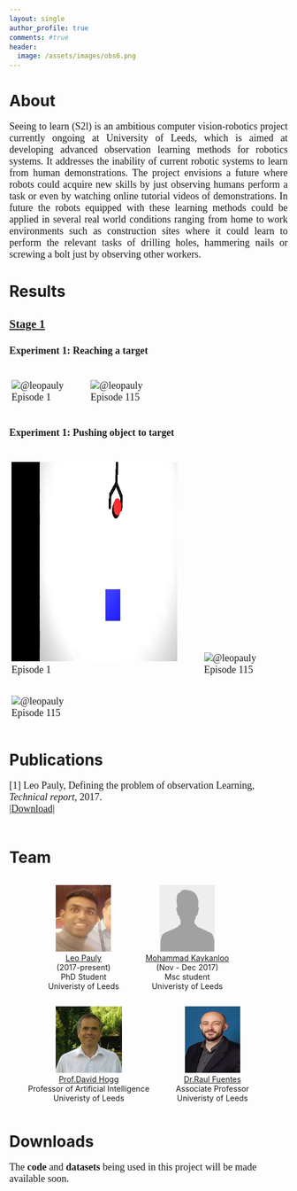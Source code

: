 ```yaml
---
layout: single
author_profile: true
comments: #true
header:
  image: /assets/images/obs6.png
---
```


<style media="screen" type="text/css">
.portrait {
height: 1000px;
width: 30px;
}
    figure {
     display: inline-block;
     margin-top: 1em;
     margin-bottom: 1em;
     margin-left: 4px;
     margin-right: 40px;
      }
</style>



# About
<font face="times" size="4" line-height:10>
<p align="justify">
Seeing to learn (S2l) is an ambitious computer vision-robotics project currently ongoing at University of Leeds, which is aimed at developing advanced observation learning methods for robotics systems. It addresses the inability of current robotic systems to learn from human demonstrations. The project envisions a future where robots could acquire new skills by just observing humans perform a task or even by watching online tutorial videos of demonstrations. In future the robots equipped with these learning methods could be applied in several real world conditions ranging from home to work environments such as construction sites where it could learn to perform the relevant tasks of drilling holes, hammering nails or screwing a bolt just by observing other workers.


</p>
</font>

# Results 
<font face="times" size="4" line-height:10>
<p align="justify">
  
<h3><b><u> Stage 1 </u></b></h3>

<h4><b> Experiment 1: Reaching a target</b> </h4>
<figure>
 <img src="ex1ep1.gif" style="width:300px;height:360px;" alt="@leopauly">
 <figcaption>
 Episode 1
 </figcaption>
 </figure>
<figure>
 <img src="ex1ep115.gif" style="width:300px;height:360px;" alt="@leopauly">
 <figcaption>
 Episode 115
 </figcaption>
 </figure>


<h4><b> Experiment 1: Pushing object to target </b></h4>
<figure>
 <img src="ex2ep1.gif" style="width:300px;height:360px;" alt="@leopauly">
 <figcaption>
 Episode 1
 </figcaption>
 </figure>
<figure>
 <img src="ex2ep180.gif" style="width:300px;height:360px;" alt="@leopauly">
 <figcaption>
 Episode 115
 </figcaption>
 </figure>
 <figure>
 <img src="ex2ep320.gif" style="width:300px;height:360px;" alt="@leopauly">
 <figcaption>
 Episode 115
 </figcaption>
 </figure>

</p>
</font>


# Publications
<font face="times" size="4">
[1] Leo Pauly, Defining the problem of observation Learning,<i> Technical report</i>, 2017.<br />
<a href="https://drive.google.com/file/d/1TPxOV8adXXPeNl-6EnOGRXV8xhcQ_CTN/view?usp=sharing"> |Download|</a> <br />
<br />
</font>


# Team
<div>
<center>

 <figure>
 <img src="leo.jpg" style="width:100px;height:120px;" alt="@leopauly">
 <figcaption>
 <a href="https://leopauly.github.io">Leo Pauly</a> <br />
(2017-present)<br />
 PhD Student <br />
 Univeristy of Leeds
 </figcaption>
 </figure>

 <figure>
 <img src="muha.png" style="width:100px;height:120px;" alt="@leopauly">
 <figcaption>
 <a href="https://www.kaykanloo.com">Mohammad Kaykanloo</a> <br />
 (Nov - Dec 2017)<br />
 Msc student <br />
 Univeristy of Leeds
 </figcaption>
 </figure>


 <figure>
 <img src="hogg.jpg" style="width:120px;height:120px;" alt="@Prof.David Hogg">
 <figcaption>
 <a href="https://engineering.leeds.ac.uk/staff/84/Professor_David_Hogg">Prof.David Hogg</a> <br />
 Professor of Artificial Intelligence <br />
 Univeristy of Leeds
 </figcaption>
 </figure>

 <figure>
 <img src="raul.jpg" style="width:100px;height:120px;" alt="@Dr.Raul Fuentes">
 <figcaption>
 <a href="https://engineering.leeds.ac.uk/staff/673/raul_fuentes">Dr.Raul Fuentes</a> <br />
 Associate Professor <br />
 Univeristy of Leeds
 </figcaption>
 </figure>
</center>
</div>



# Downloads
<font face="times" size="4" line-height:10>
<p>
The <b>code</b> and <b>datasets</b> being used in this project will be made available soon.
</p>
</font>
